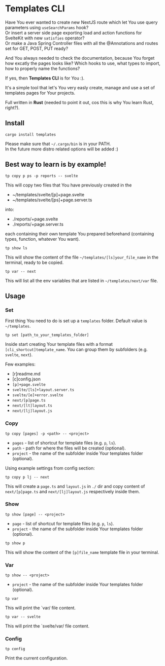 # Templates CLI

Have You ever wanted to create new NextJS route which let You use query parameters using `useSearchParams` hook?  
Or insert a server side page exporting load and action functions for SvelteKit with new `satisfies` operator?  
Or make a Java Spring Controller files with all the @Annotations and routes set for GET, POST, PUT ready?

And You always needed to check the documentation, because You forget how excatly the pages looks like? Which hooks to use, what types to import, how to properly name the functions?

If yes, then <B>Templates CLI</b> is for You :).

It's a simple tool that let's You very easly create, manage and use a set of templates pages for Your projects.

Full written in <b>Rust</b> (needed to point it out, cos this is why You learn Rust, right?).

## Install

```
cargo install templates
```

Please make sure that `~/.cargo/bin` is in your PATH.  
In the future more distro related options will be added :)

## Best way to learn is by example!

```
tp copy p ps -p reports -- svelte
```

This will copy two files that You have previously created in the

- ~/templates/svelte/[p]+page.svelte
- ~/templates/svelte/[ps]+page.server.ts

into:

- ./reports/+page.svelte
- ./reports/+page.server.ts

each containing their own template You prepared beforehand (containing types, function, whatever You want).

```
tp show ls
```

This will show the content of the file `~/templates/[ls]your_file_name` in the terminal, ready to be copied.

```
tp var -- next
```

This will list all the env variables that are listed in `~/templates/next/var` file.

## Usage

### Set

First thing You need to do is set up a `templates` folder. Default value is `~/templates`.

```
tp set [path_to_your_templates_folder]
```

Inside start creating Your template files with a format `[cli_shortcut]template_name`.
You can group them by subfolders (e.g. `svelte`, `next`).

Few examples:

- [r]readme.md
- [c]config.json
- `[p]+page.svelte`
- `svelte/[ls]+layout.server.ts`
- `svelte/[e]+error.svelte`
- `next/[p]page.ts`
- `next/[lt]layout.ts`
- `next/[lj]layout.js`

### Copy

```
tp copy [pages] -p <path> -- <project>
```

- `pages` - list of shortcut for template files (e.g. `p`, `ls`).
- `path` - path for where the files will be created (optional).
- `project` - the name of the subfolder inside Your templates folder (optional).

Using example settings from config section:

```
tp copy p lj -- next
```

This will create a `page.ts` and `layout.js` in `./` dir and copy content of `next/[p]page.ts` and `next/[lj]layout.js` respectively inside them.

### Show

```
tp show [page] -- <project>
```

- `page` - list of shortcut for template files (e.g. `p`, `ls`).
- `project` - the name of the subfolder inside Your templates folder (optional).

```
tp show p
```

This will show the content of the `[p]file_name` template file in your terminal.

### Var

```
tp show -- <project>
```

- `project` - the name of the subfolder inside Your templates folder (optional).

```
tp var
```
This will print the `var/ file content.

```
tp var -- svelte
```
This will print the `svelte/var/ file content.


### Config

```
tp config
```

Print the current configuration.
